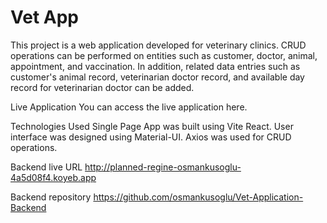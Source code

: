 # Vet App
This project is a web application developed for veterinary clinics. CRUD operations can be performed on entities such as customer, doctor, animal, appointment, and vaccination. In addition, related data entries such as customer's animal record, veterinarian doctor record, and available day record for veterinarian doctor can be added.

Live Application
You can access the live application here.

Technologies Used
Single Page App was built using Vite React.
User interface was designed using Material-UI.
Axios was used for CRUD operations.

Backend live URL
http://planned-regine-osmankusoglu-4a5d08f4.koyeb.app

Backend repository
https://github.com/osmankusoglu/Vet-Application-Backend



